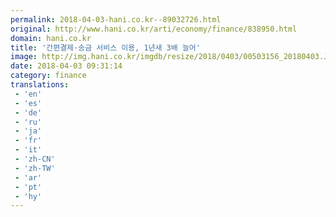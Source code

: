 ```yaml
---
permalink: 2018-04-03-hani.co.kr--89032726.html
original: http://www.hani.co.kr/arti/economy/finance/838950.html
domain: hani.co.kr
title: '간편결제·송금 서비스 이용, 1년새 3배 늘어'
image: http://img.hani.co.kr/imgdb/resize/2018/0403/00503156_20180403.JPG
date: 2018-04-03 09:31:14
category: finance
translations: 
 - 'en'
 - 'es'
 - 'de'
 - 'ru'
 - 'ja'
 - 'fr'
 - 'it'
 - 'zh-CN'
 - 'zh-TW'
 - 'ar'
 - 'pt'
 - 'hy'
---
```


